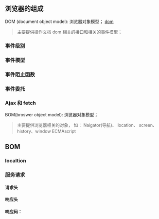 ## 浏览器的组成

DOM (document object model): 浏览器对象模型；
[dom](DOM.md)

> 主要提供操作文档 dom 相关的接口和相关的事件模型；

### 事件级别

### 事件模型

### 事件阻止函数

### 事件委托

### Ajax 和 fetch

BOM(broswer object model): 浏览器对象模型；

> 主要提供浏览器相关的对象， 如： Naigator(导航)、 location、 screen、 history、window
> ECMAscript

## BOM

### localtion

###

### 服务请求

#### 请求头

#### 响应头

#### 响应码：
